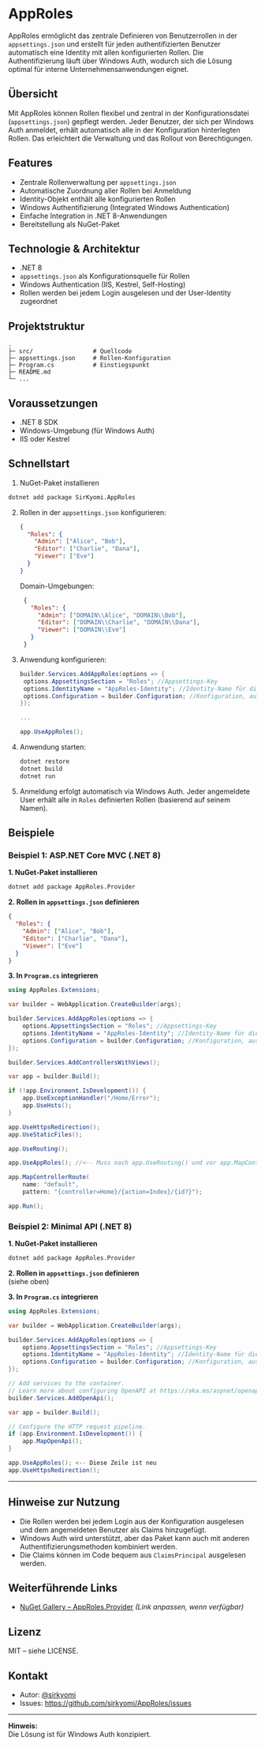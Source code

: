 # AppRoles

AppRoles ermöglicht das zentrale Definieren von Benutzerrollen in der `appsettings.json` und erstellt für jeden authentifizierten Benutzer automatisch eine Identity mit allen konfigurierten Rollen. Die Authentifizierung läuft über Windows Auth, wodurch sich die Lösung optimal für interne Unternehmensanwendungen eignet.

## Übersicht

Mit AppRoles können Rollen flexibel und zentral in der Konfigurationsdatei (`appsettings.json`) gepflegt werden. Jeder Benutzer, der sich per Windows Auth anmeldet, erhält automatisch alle in der Konfiguration hinterlegten Rollen. Das erleichtert die Verwaltung und das Rollout von Berechtigungen.

## Features

- Zentrale Rollenverwaltung per `appsettings.json`
- Automatische Zuordnung aller Rollen bei Anmeldung
- Identity-Objekt enthält alle konfigurierten Rollen
- Windows Authentifizierung (Integrated Windows Authentication)
- Einfache Integration in .NET 8-Anwendungen
- Bereitstellung als NuGet-Paket

## Technologie & Architektur

- .NET 8
- `appsettings.json` als Konfigurationsquelle für Rollen
- Windows Authentication (IIS, Kestrel, Self-Hosting)
- Rollen werden bei jedem Login ausgelesen und der User-Identity zugeordnet

## Projektstruktur

```
.
├─ src/                 # Quellcode
├─ appsettings.json     # Rollen-Konfiguration
├─ Program.cs           # Einstiegspunkt
├─ README.md
└─ ...
```

## Voraussetzungen

- .NET 8 SDK
- Windows-Umgebung (für Windows Auth)
- IIS oder Kestrel

## Schnellstart

1. NuGet-Paket installieren
```bash
dotnet add package SirKyomi.AppRoles
```

2. Rollen in der `appsettings.json` konfigurieren:
    ```json
    {
      "Roles": {
        "Admin": ["Alice", "Bob"],
        "Editor": ["Charlie", "Dana"],
        "Viewer": ["Eve"]
      }
    }
    ```
    Domain-Umgebungen:
   ```json
    {
      "Roles": {
        "Admin": ["DOMAIN\\Alice", "DOMAIN\\Bob"],
        "Editor": ["DOMAIN\\Charlie", "DOMAIN\\Dana"],
        "Viewer": ["DOMAIN\\Eve"]
      }
    }
    ```
3. Anwendung konfigurieren:
   ```csharp
   builder.Services.AddAppRoles(options => {
    options.AppsettingsSection = "Roles"; //Appsettings-Key
    options.IdentityName = "AppRoles-Identity"; //Identity-Name für die neue Identity
    options.Configuration = builder.Configuration; //Konfiguration, aus der ausgelesen werden soll
   });
   
   ...

   app.UseAppRoles();
   ```

4. Anwendung starten:
    ```bash
    dotnet restore
    dotnet build
    dotnet run
    ```

4. Anmeldung erfolgt automatisch via Windows Auth. Jeder angemeldete User erhält alle in `Roles` definierten Rollen (basierend auf seinem Namen).

## Beispiele

### Beispiel 1: ASP.NET Core MVC (.NET 8)

**1. NuGet-Paket installieren**
```bash
dotnet add package AppRoles.Provider
```

**2. Rollen in `appsettings.json` definieren**
```json
{
  "Roles": {
    "Admin": ["Alice", "Bob"],
    "Editor": ["Charlie", "Dana"],
    "Viewer": ["Eve"]
  }
}
```

**3. In `Program.cs` integrieren**
```csharp
using AppRoles.Extensions;

var builder = WebApplication.CreateBuilder(args);

builder.Services.AddAppRoles(options => {
    options.AppsettingsSection = "Roles"; //Appsettings-Key
    options.IdentityName = "AppRoles-Identity"; //Identity-Name für die neue Identity
    options.Configuration = builder.Configuration; //Konfiguration, aus der ausgelesen werden soll
});

builder.Services.AddControllersWithViews();

var app = builder.Build();

if (!app.Environment.IsDevelopment()) {
    app.UseExceptionHandler("/Home/Error");
    app.UseHsts();
}

app.UseHttpsRedirection();
app.UseStaticFiles();

app.UseRouting();

app.UseAppRoles(); //<-- Muss nach app.UseRouting() und vor app.MapControllers() aufgerufen werden

app.MapControllerRoute(
    name: "default",
    pattern: "{controller=Home}/{action=Index}/{id?}");

app.Run();
```

### Beispiel 2: Minimal API (.NET 8)

**1. NuGet-Paket installieren**
```bash
dotnet add package AppRoles.Provider
```

**2. Rollen in `appsettings.json` definieren**  
(siehe oben)

**3. In `Program.cs` integrieren**
```csharp
using AppRoles.Extensions;

var builder = WebApplication.CreateBuilder(args);

builder.Services.AddAppRoles(options => {
    options.AppsettingsSection = "Roles"; //Appsettings-Key
    options.IdentityName = "AppRoles-Identity"; //Identity-Name für die neue Identity
    options.Configuration = builder.Configuration; //Konfiguration, aus der ausgelesen werden soll
});

// Add services to the container.
// Learn more about configuring OpenAPI at https://aka.ms/aspnet/openapi
builder.Services.AddOpenApi();

var app = builder.Build();

// Configure the HTTP request pipeline.
if (app.Environment.IsDevelopment()) {
    app.MapOpenApi();
}

app.UseAppRoles(); <-- Diese Zeile ist neu
app.UseHttpsRedirection();
```

---

## Hinweise zur Nutzung

- Die Rollen werden bei jedem Login aus der Konfiguration ausgelesen und dem angemeldeten Benutzer als Claims hinzugefügt.
- Windows Auth wird unterstützt, aber das Paket kann auch mit anderen Authentifizierungsmethoden kombiniert werden.
- Die Claims können im Code bequem aus `ClaimsPrincipal` ausgelesen werden.

## Weiterführende Links

- [NuGet Gallery – AppRoles.Provider](https://www.nuget.org/packages/AppRoles.Provider) *(Link anpassen, wenn verfügbar)*

## Lizenz

MIT – siehe LICENSE.

## Kontakt

- Autor: [@sirkyomi](https://github.com/sirkyomi)
- Issues: https://github.com/sirkyomi/AppRoles/issues

---

**Hinweis:**  
Die Lösung ist für Windows Auth konzipiert.
